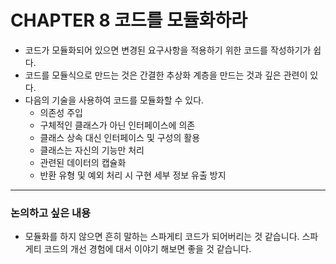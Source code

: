 # CHAPTER 8 코드를 모듈화하라

- 코드가 모듈화되어 있으면 변경된 요구사항을 적용하기 위한 코드를 작성하기가 쉽다.
- 코드를 모듈식으로 만드는 것은 간결한 추상화 계층을 만드는 것과 깊은 관련이 있다.
- 다음의 기술을 사용하여 코드를 모듈화할 수 있다.
  - 의존성 주입
  - 구체적인 클래스가 아닌 인터페이스에 의존
  - 클래스 상속 대신 인터페이스 및 구성의 활용
  - 클래스는 자신의 기능만 처리
  - 관련된 데이터의 캡슐화
  - 반환 유형 및 예외 처리 시 구현 세부 정보 유출 방지

---

### 논의하고 싶은 내용

- 모듈화를 하지 않으면 흔히 말하는 스파게티 코드가 되어버리는 것 같습니다. 스파게티 코드의 개선 경험에 대서 이야기 해보면 좋을 것 같습니다.